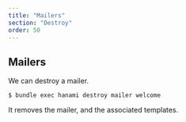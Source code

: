```yaml
---
title: "Mailers"
section: "Destroy"
order: 50
---
```


## Mailers

We can destroy a mailer.

```shell
$ bundle exec hanami destroy mailer welcome
```

It removes the mailer, and the associated templates.
